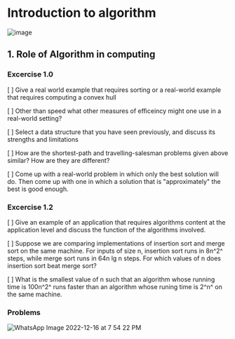 # Introduction to algorithm

![image](https://user-images.githubusercontent.com/106484590/208104026-66ef18e9-e5fb-4f24-b39a-ec6532c242ca.png)


## 1. Role of Algorithm in computing 

### Excercise 1.0 

[ ] Give a real world example  that requires sorting or a real-world example that requires computing a convex hull

[ ]  Other than speed  what other measures of efficeincy might  one use in a real-world setting? 

[ ]  Select a data structure  that you have seen previously, and discuss its strengths and limitations 

[ ] How are the shortest-path  and travelling-salesman problems given above similar? How are they are different? 

[ ] Come up with a real-world problem  in which only the best solution will do. Then come up with one in which  a solution that is "approximately" the best is good enough. 

### Excercise 1.2 

[ ] Give an example  of an application that requires algorithms content at the application level and discuss the function of the algorithms involved. 

[ ] Suppose we are comparing  implementations of insertion sort and merge sort on the same machine. For inputs  of size n, insertion sort runs in 8n^2^ steps, while merge sort runs in 64n lg n steps. For which  values  of n does insertion sort beat merge sort? 

[ ] What is the smallest value of n such that an algorithm whose running time is 100n^2^ runs faster than an algorithm whose runing time is 2^n^ on the same machine. 
### Problems 


![WhatsApp Image 2022-12-16 at 7 54 22 PM](https://user-images.githubusercontent.com/106484590/208120107-0f0a48e8-b4cd-4bc0-95e5-3042951076ec.jpeg)











